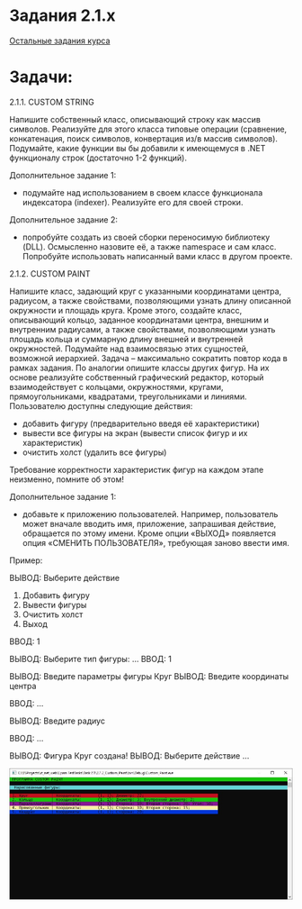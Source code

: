 # Задания 2.1.х

[Остальные задания курса](https://github.com/IgorBrv/xt_net_web "Остальные задания курса")

# Задачи:

2.1.1.	CUSTOM STRING

Напишите собственный класс, описывающий строку как массив символов. Реализуйте для этого класса типовые операции (сравнение, конкатенация, поиск символов, конвертация из/в массив символов). Подумайте, какие функции вы бы добавили к имеющемуся в .NET функционалу строк (достаточно 1-2 функций).

Дополнительное задание 1:

- подумайте над использованием в своем классе функционала индексатора (indexer). Реализуйте его для своей строки. 

Дополнительное задание 2:

-  попробуйте создать из своей сборки переносимую библиотеку (DLL). Осмысленно назовите её, а также namespace и сам класс. Попробуйте использовать написанный вами класс в другом проекте.


2.1.2.	CUSTOM PAINT

Напишите класс, задающий круг с указанными координатами центра, радиусом, а также свойствами, позволяющими узнать длину описанной окружности и площадь круга. 
Кроме этого, создайте класс, описывающий кольцо, заданное координатами центра, внешним и внутренним радиусами, а также свойствами, позволяющими узнать площадь кольца и суммарную длину внешней и внутренней окружностей.
Подумайте над взаимосвязью этих сущностей, возможной иерархией. Задача – максимально сократить повтор кода в рамках задания.
По аналогии опишите классы других фигур. На их основе реализуйте собственный графический редактор, который взаимодействует с кольцами, окружностями, кругами, прямоугольниками, квадратами, треугольниками и линиями. 
Пользователю доступны следующие действия:

- добавить фигуру (предварительно введя её характеристики)
- вывести все фигуры на экран (вывести список фигур и их характеристик)
- очистить холст (удалить все фигуры)

Требование корректности характеристик фигур на каждом этапе неизменно, помните об этом!

Дополнительное задание 1:

- добавьте к приложению пользователей. Например, пользователь может вначале вводить имя, приложение, запрашивая действие, обращается по этому имени. Кроме опции «ВЫХОД» появляется опция «СМЕНИТЬ ПОЛЬЗОВАТЕЛЯ», требующая заново ввести имя.

Пример:

ВЫВОД: Выберите действие
1. Добавить фигуру
2. Вывести фигуры
3. Очистить холст
4. Выход

ВВОД: 1

ВЫВОД: Выберите тип фигуры:
…
ВВОД: 1

ВЫВОД: Введите параметры фигуры Круг
ВЫВОД: Введите координаты центра

ВВОД: …

ВЫВОД: Введите радиус

ВВОД: …

ВЫВОД: Фигура Круг создана! 
ВЫВОД: Выберите действие
…


![preview](resources/paint.jpg)